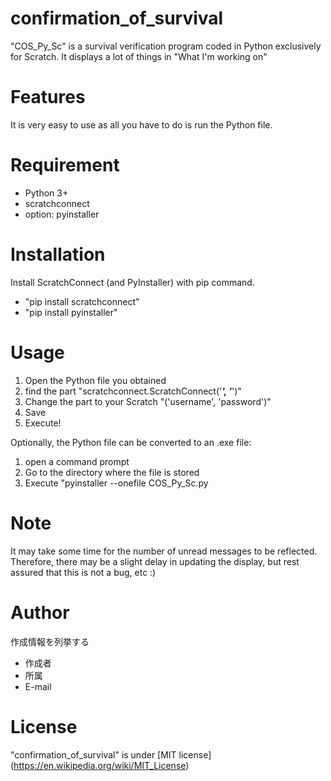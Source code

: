 # confirmation_of_survival

"COS_Py_Sc" is a survival verification program coded in Python exclusively for Scratch.
It displays a lot of things in "What I'm working on"

# Features

It is very easy to use as all you have to do is run the Python file.

# Requirement 

* Python 3+
* scratchconnect
* option: pyinstaller

# Installation

Install ScratchConnect (and PyInstaller) with pip command.

* "pip install scratchconnect"
* "pip install pyinstaller"

# Usage

1. Open the Python file you obtained
2. find the part "scratchconnect.ScratchConnect('_____', '_____')"
3. Change the part to your Scratch "('username', 'password')"
4. Save
5. Execute!

Optionally, the Python file can be converted to an .exe file:
1. open a command prompt
2. Go to the directory where the file is stored
3. Execute "pyinstaller --onefile COS_Py_Sc.py

# Note

It may take some time for the number of unread messages to be reflected.
Therefore, there may be a slight delay in updating the display, but rest assured that this is not a bug, etc :)

# Author

作成情報を列挙する

* 作成者
* 所属
* E-mail

# License

"confirmation_of_survival" is under [MIT license] (https://en.wikipedia.org/wiki/MIT_License)
